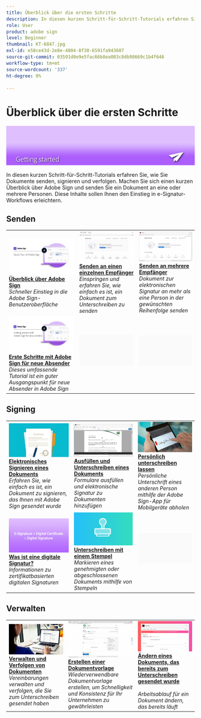 ```yaml
---
title: Überblick über die ersten Schritte
description: In diesen kurzen Schritt-für-Schritt-Tutorials erfahren Sie, wie Sie Dokumente senden, signieren und verfolgen.
role: User
product: adobe sign
level: Beginner
thumbnail: KT-6847.jpg
exl-id: e58ce43d-2e8e-4804-8f30-6591fa943607
source-git-commit: 03591d0e9e5fac66b8ea083c8db98669c1b4f646
workflow-type: tm+mt
source-wordcount: '337'
ht-degree: 0%

---
```


# Überblick über die ersten Schritte

![Bild für Erste Schritte unterschreiben](../assets/Hero-GettingStarted.png)

In diesen kurzen Schritt-für-Schritt-Tutorials erfahren Sie, wie Sie Dokumente senden, signieren und verfolgen. Machen Sie sich einen kurzen Überblick über Adobe Sign und senden Sie ein Dokument an eine oder mehrere Personen. Diese Inhalte sollen Ihnen den Einstieg in e-Signatur-Workflows erleichtern.

## Senden

<table style="table-layout:fixed">
<tr>
 <td>
    <a href="quick-tour.md">
      <img alt="Überblick über Adobe Sign" src="../assets/Quick-Tour.png" />
    </a>
    <div>
    <a href="quick-tour.md"><strong>Überblick über Adobe Sign</strong></a>
    </div>
    <em>Schneller Einstieg in die Adobe Sign-Benutzeroberfläche</em>
    <br>
  </td>
  <td>
    <a href="send-to-single-recipient.md">
      <img alt="Senden an einen einzelnen Empfänger" src="../assets/Send-to-single-recipient.png" />
    </a>
    <div>
    <a href="send-to-single-recipient.md"><strong>Senden an einen einzelnen Empfänger</strong></a>
    </div>
    <em>Einspringen und erfahren Sie, wie einfach es ist, ein Dokument zum Unterschreiben zu senden</em>
    <br>
  </td>
  <td>
    <a href="send-to-multiple-recipients.md">
      <img alt="Senden an mehrere Empfänger" src="../assets/Sending-to-multiple-recipients.png" />
    </a>
    <div>
    <a href="send-to-multiple-recipients.md"><strong>Senden an mehrere Empfänger</strong></a>
    </div>
    <em>Dokument zur elektronischen Signatur an mehr als eine Person in der gewünschten Reihenfolge senden</em>
    <br>
  </td>
</tr>
<tr>
  <td>
    <a href="new-sender.md">
      <img alt="Erste Schritte mit Adobe Sign für neue Absender" src="../assets/gettingstartednew.png" />
    </a>
    <div>
    <a href="new-sender.md"><strong>Erste Schritte mit Adobe Sign für neue Absender</strong></a>
    </div>
    <em>Dieses umfassende Tutorial ist ein guter Ausgangspunkt für neue Absender in Adobe Sign</em>
    <br>
  </td>
  <td>
    <img alt="Abstand" src="../assets/Grayspacer.png" />
    <div>
    <br>
  </td>
  <td>
    <img alt="Abstand" src="../assets/Grayspacer.png" />
    <div>
    <br>
  </td>
</tr>
</table>

## Signing

<table style="table-layout:fixed">
<tr>
  <td>
    <a href="electronically-sign-a-document.md">
      <img alt="Elektronisches Signieren eines Dokuments" src="../assets/Electronically-sign.png" />
    </a>
    <div>
    <a href="electronically-sign-a-document.md"><strong>Elektronisches Signieren eines Dokuments</strong></a>
    </div>
    <em>Erfahren Sie, wie einfach es ist, ein Dokument zu signieren, das Ihnen mit Adobe Sign gesendet wurde</em>
    <br>
  </td>
  <td>
    <a href="fill-and-sign.md">
      <img alt="Ausfüllen und Unterschreiben eines Dokuments" src="../assets/FillandSign.png" />
    </a>
    <div>
    <a href="fill-and-sign.md"><strong>Ausfüllen und Unterschreiben eines Dokuments</strong></a>
    </div>
    <em>Formulare ausfüllen und elektronische Signatur zu Dokumenten hinzufügen</em>
    <br>
  </td>
  <td>
    <a href="sign-in-person.md">
      <img alt="Persönlich unterschreiben lassen" src="../assets/In-person.png" />
    </a>
    <div>
    <a href="sign-in-person.md"><strong>Persönlich unterschreiben lassen</strong></a>
    </div>
    <em>Persönliche Unterschrift eines anderen Person mithilfe der Adobe Sign-App für Mobilgeräte abholen</em>
    <br>
  </td>
</tr>
<tr>
  <td>
    <a href="sign-with-a-digital-signature.md">
      <img alt="Was ist eine digitale Signatur?" src="../assets/Whatisdigsig_1280.jpg" />
    </a>
    <div>
    <a href="sign-with-a-digital-signature.md"><strong>Was ist eine digitale Signatur?</strong></a>
    </div>
    <em>Informationen zu zertifikatbasierten digitalen Signaturen</em>
    <br>
  </td>
  <td>
    <a href="sign-with-a-stamp.md">
      <img alt="Unterschreiben mit einem Stempel" src="../assets/Stamp.png" />
    </a>
    <div>
    <a href="sign-with-a-stamp.md"><strong>Unterschreiben mit einem Stempel</strong></a>
    </div>
    <em>Markieren eines genehmigten oder abgeschlossenen Dokuments mithilfe von Stempeln</em>
     <br>
  </td> 
  <td>
    <img alt="Abstand" src="../assets/Grayspacer.png" />
    <div>
    <br>
  </td>
</tr>  
</table>

## Verwalten

<table style="table-layout:fixed">
<tr>
  <td>
    <a href="manage-and-track.md">
      <img alt="Verwalten und Verfolgen von Dokumenten" src="../assets/Managing.png" />
    </a>
    <div>
    <a href="manage-and-track.md"><strong>Verwalten und Verfolgen von Dokumenten</strong></a>
    </div>
    <em>Vereinbarungen verwalten und verfolgen, die Sie zum Unterschreiben gesendet haben</em>
    <br>
  </td>
  <td>
    <a href="../sign-advanced-users/create-a-template.md">
      <img alt="Erstellen einer Dokumentvorlage" src="../assets/Template.png" />
    </a>
    <div>
    <a href="../sign-advanced-users/create-a-template.md"><strong>Erstellen einer Dokumentvorlage</strong></a>
    </div>
    <em>Wiederverwendbare Dokumentvorlage erstellen, um Schnelligkeit und Konsistenz für Ihr Unternehmen zu gewährleisten</em>
    <br>
  </td>
  <td>
    <a href="modify-in-flight.md">
      <img alt="Ändern eines Dokuments, das bereits zum Unterschreiben gesendet wurde" src="../assets/Modifying-sending.png" />
    </a>
    <div>
    <a href="modify-in-flight.md"><strong>Ändern eines Dokuments, das bereits zum Unterschreiben gesendet wurde</strong></a>
    </div>
    <br>
    <em>Arbeitsablauf für ein Dokument ändern, das bereits läuft</em>
  </td>
</tr>
</table>
